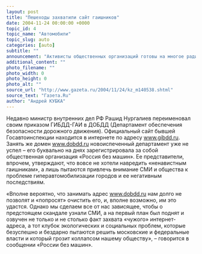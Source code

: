 ```yaml
---
layout: post
title: "Пешеходы захватили сайт гаишников"
date: 2004-11-24 00:00:00 +0000
topic_id: 4
topic_name: "Автомобили"
topic_slug: auto
categories: [auto]
subtitle: ""
announcement: "Активисты общественных организаций готовы на многое ради привлечения внимания СМИ и общественности к существующим проблемам. Больше всего этим прославились представители «зеленых». Они с завидной регулярностью приковывают себя цепями к разным неэкологичным объектам промышленности, обливают краской норковые шубы известных актрис, забираются на трубы электростанций или на маленьких надувных лодках пытаются взять на абордаж корабли, сбрасывающие в море отходы. Все перечисленные формы протеста предполагают расходование физических сил. Похоже, отечественные «зеленые» решили сменить тактику и «похулиганить» на поле интеллектуальной собственности."
additional_content: ""
photo_filename: ""
photo_width: 0
photo_height: 0
photo_alt: ""
source_url: "http://www.gazeta.ru/2004/11/24/kz_m140538.shtml"
source_text: "Газета.Ru"
author: "Андрей КУБКА"
---
```

Недавно министр внутренних дел РФ Рашид Нургалиев переименовал своим приказом ГИБДД-ГАИ в ДОБДД (Департамент обеспечения безопасности дорожного движения). Официальный сайт бывшей Госавтоинспекции находится в интернете по адресу www.gibdd.ru. Занять же домен www.dobdd.ru новоиспеченный департамент уже не успел – его буквально на днях зарегистрировала за собой общественная организация «Россия без машин». Ее представители, впрочем, утверждают, что вовсе не хотели навредить «ненавистным гаишникам», а лишь пытаются привлечь внимание СМИ и общества к проблеме гиперавтомобилизации городов и ее негативным последствиям.

«Вполне вероятно, что занимать адрес www.dobdd.ru нам долго не позволят и «попросят» очистить его, и, вполне возможно, им это удастся. Однако мы сделаем все от нас зависящее, чтобы о предстоящем скандале узнали СМИ, а на первый план был поднят и озвучен не только и не столько факт захвата «чужого» интернет-адреса, а тот клубок экологических и социальных проблем, которые безуспешно и бездарно пытаются решить московские и федеральные власти и который грозит коллапсом нашему обществу», – говорится в сообщении «России без машин».
